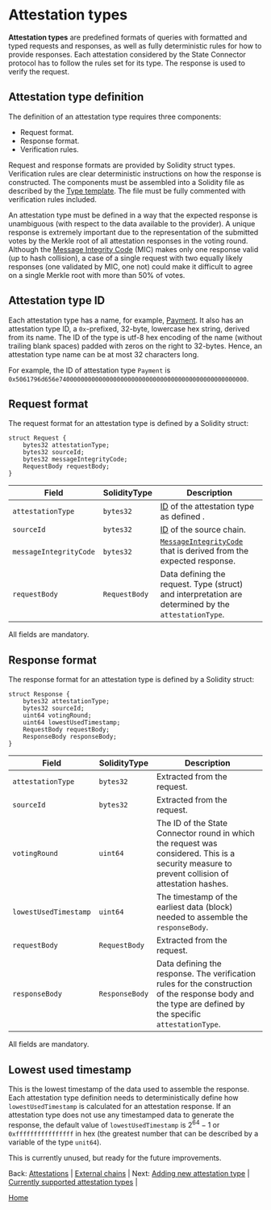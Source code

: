 # Attestation types

**Attestation types** are predefined formats of queries with formatted and typed requests and responses, as well as fully deterministic rules for how to provide responses.
Each attestation considered by the State Connector protocol has to follow the rules set for its type.
The response is used to verify the request.

## Attestation type definition

The definition of an attestation type requires three components:

-   Request format.
-   Response format.
-   Verification rules.

Request and response formats are provided by Solidity struct types.
Verification rules are clear deterministic instructions on how the response is constructed.
The components must be assembled into a Solidity file as described by the [Type template](/contracts/interface/types/TypeTemplate.sol).
The file must be fully commented with verification rules included.

An attestation type must be defined in a way that the expected response is unambiguous (with respect to the data available to the provider).
A unique response is extremely important due to the representation of the submitted votes by the Merkle root of all attestation responses in the voting round.
Although the [Message Integrity Code](hash-MIC.md#message-integrity-code) (MIC) makes only one response valid (up to hash collision), a case of a single request with two equally likely responses (one validated by MIC, one not) could make it difficult to agree on a single Merkle root with more than 50% of votes.

## Attestation type ID

Each attestation type has a name, for example, [Payment](/specs/attestations/active-types/Payment.md).
It also has an attestation type ID, a `0x`-prefixed, 32-byte, lowercase hex string, derived from its name.
The ID of the type is utf-8 hex encoding of the name (without trailing blank spaces) padded with zeros on the right to 32-bytes.
Hence, an attestation type name can be at most 32 characters long.

For example, the ID of attestation type `Payment` is `0x5061796d656e7400000000000000000000000000000000000000000000000000`.

## Request format

The request format for an attestation type is defined by a Solidity struct:

```Solidity
struct Request {
    bytes32 attestationType;
    bytes32 sourceId;
    bytes32 messageIntegrityCode;
    RequestBody requestBody;
}

```

| Field                  | SolidityType  | Description                                                                                              |
| ---------------------- | ------------- | -------------------------------------------------------------------------------------------------------- |
| `attestationType`      | `bytes32`     | [ID](#attestation-type-id) of the attestation type as defined .                                          |
| `sourceId`             | `bytes32`     | [ID](/specs/attestations/external-chains.md#source-id) of the source chain.                              |
| `messageIntegrityCode` | `bytes32`     | [`MessageIntegrityCode`](hash-MIC.md#message-integrity-code) that is derived from the expected response. |
| `requestBody`          | `RequestBody` | Data defining the request. Type (struct) and interpretation are determined by the `attestationType`.     |

All fields are mandatory.

## Response format

The response format for an attestation type is defined by a Solidity struct:

```Solidity
struct Response {
    bytes32 attestationType;
    bytes32 sourceId;
    uint64 votingRound;
    uint64 lowestUsedTimestamp;
    RequestBody requestBody;
    ResponseBody responseBody;
}
```

| Field                 | SolidityType   | Description                                                                                                                                              |
| --------------------- | -------------- | -------------------------------------------------------------------------------------------------------------------------------------------------------- |
| `attestationType`     | `bytes32`      | Extracted from the request.                                                                                                                              |
| `sourceId`            | `bytes32`      | Extracted from the request.                                                                                                                              |
| `votingRound`         | `uint64`       | The ID of the State Connector round in which the request was considered. This is a security measure to prevent collision of attestation hashes.          |
| `lowestUsedTimestamp` | `uint64`       | The timestamp of the earliest data (block) needed to assemble the `responseBody`.                                                                        |
| `requestBody`         | `RequestBody`  | Extracted from the request.                                                                                                                              |
| `responseBody`        | `ResponseBody` | Data defining the response. The verification rules for the construction of the response body and the type are defined by the specific `attestationType`. |

All fields are mandatory.

## Lowest used timestamp

This is the lowest timestamp of the data used to assemble the response.
Each attestation type definition needs to deterministically define how `lowestUsedTimestamp` is calculated for an attestation response.
If an attestation type does not use any timestamped data to generate the response, the default value of `lowestUsedTimestamp` is $2^{64}-1$ or `0xffffffffffffffff` in hex (the greatest number that can be described by a variable of the type `unit64`).

This is currently unused, but ready for the future improvements.

Back: [Attestations](/specs/attestations/attestation.md) |
[External chains](/specs/attestations/external-chains.md) |
Next: [Adding new attestation type](/specs/attestations/adding-new-attestation-type.md) |
[Currently supported attestation types](./active-types.md) |

[Home](/README.md)
